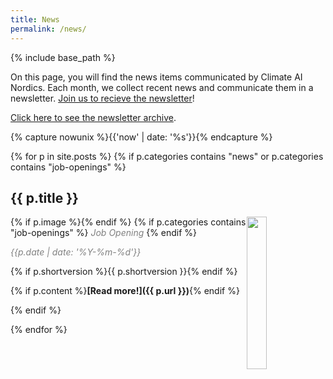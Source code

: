 ```yaml
---
title: News
permalink: /news/
---
```

{% include base_path %}

<!-- NOTE! NEW NEWS ARE ADDED AS POSTS IN news/_posts! //-->
<!-- THIS FILE NEEDS EDITING ONLY IF THE PRESENTATION OF THE PROJECTS NEED TO CHANGE. //-->

On this page, you will find the news items communicated by Climate AI Nordics. Each month, we collect recent news and communicate them in a newsletter. [Join us to recieve the newsletter](https://climateainordics.com/join/)!

[Click here to see the newsletter archive](https://climateainordics.com/newsletter/).

{% capture nowunix %}{{'now' | date: '%s'}}{% endcapture %}

{% for p in site.posts %}
  {% if p.categories contains "news" or p.categories contains "job-openings" %}

## {{ p.title }}
{% if p.image %}<img src="{{ p.image }}" style="float: right; width: 25%;" />{% endif %}
{% if p.categories contains "job-openings" %}
<span style="color:grey;">*Job Opening*</span>
{% endif %}

<span style="color:grey;">*{{p.date | date: '%Y-%m-%d'}}*</span>

{% if p.shortversion %}{{ p.shortversion }}{% endif %}

{% if p.content  %}**[Read more!]({{ p.url }})**{% endif %}

{% endif %}

{% endfor %}

